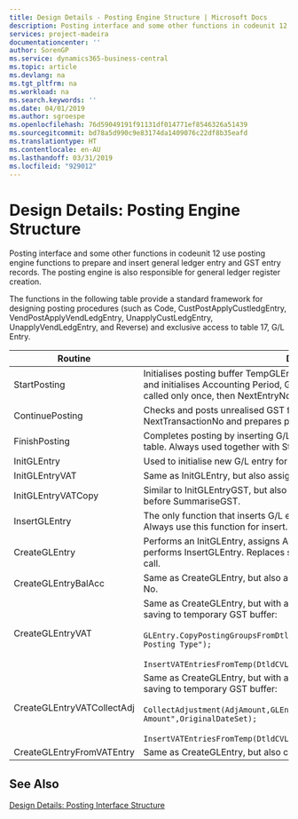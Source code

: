 ```yaml
---
title: Design Details - Posting Engine Structure | Microsoft Docs
description: Posting interface and some other functions in codeunit 12 use posting engine functions to prepare and insert general ledger entry and GST entry records. The posting engine is also responsible for general ledger register creation.
services: project-madeira
documentationcenter: ''
author: SorenGP
ms.service: dynamics365-business-central
ms.topic: article
ms.devlang: na
ms.tgt_pltfrm: na
ms.workload: na
ms.search.keywords: ''
ms.date: 04/01/2019
ms.author: sgroespe
ms.openlocfilehash: 76d59049191f91131df014771ef8546326a51439
ms.sourcegitcommit: bd78a5d990c9e83174da1409076c22df8b35eafd
ms.translationtype: HT
ms.contentlocale: en-AU
ms.lasthandoff: 03/31/2019
ms.locfileid: "929012"
---
```

# <a name="design-details-posting-engine-structure"></a>Design Details: Posting Engine Structure
Posting interface and some other functions in codeunit 12 use posting engine functions to prepare and insert general ledger entry and GST entry records. The posting engine is also responsible for general ledger register creation.  
  
 The functions in the following table provide a standard framework for designing posting procedures (such as Code, CustPostApplyCustledgEntry, VendPostApplyVendLedgEntry, UnapplyCustLedgEntry, UnapplyVendLedgEntry, and Reverse) and exclusive access to table 17, G/L Entry.  
  
|Routine|Description|  
|-------------|---------------------------------------|  
|StartPosting|Initialises posting buffer TempGLEntryBuf, locks G/L Entry and GST Entry tables, and initialises Accounting Period, G/L Register, and Exchange Rate. Should be called only once, then NextEntryNo is 0.|  
|ContinuePosting|Checks and posts unrealised GST for previous transaction increment NextTransactionNo and prepares post of next line.|  
|FinishPosting|Completes posting by inserting G/L entries from temporary buffer into database table. Always used together with StartPosting. Checks for inconsistencies.|  
|InitGLEntry|Used to initialise new G/L entry for Gen. Jnl Line. Returns GLEntry as parameter.|  
|InitGLEntryVAT|Same as InitGLEntry, but also assigns Bal. Account No. and SummarizeVAT.|  
|InitGLEntryVATCopy|Similar to InitGLEntryGST, but also copies posting groups data from GST Entry before SummariseGST.|  
|InsertGLEntry|The only function that inserts G/L entry into global TempGLEntryBuf table. Always use this function for insert.|  
|CreateGLEntry|Performs an InitGLEntry, assigns Additional Currency Amount, and then performs InsertGLEntry. Replaces several lines of code with a single function call.|  
|CreateGLEntryBalAcc|Same as CreateGLEntry, but also assigns Bal. Account Type and Bal. Account No.|  
|CreateGLEntryVAT|Same as CreateGLEntry, but with additional processing for posting groups and saving to temporary GST buffer:<br /><br /> `GLEntry.CopyPostingGroupsFromDtldCVBuf(DtldCVLedgEntryBuf,GenJnlLine."Gen. Posting Type");`<br /><br /> `InsertVATEntriesFromTemp(DtldCVLedgEntryBuf,GLEntry);`|  
|CreateGLEntryVATCollectAdj|Same as CreateGLEntry, but with additional collection of adjustments and saving to temporary GST buffer:<br /><br /> `CollectAdjustment(AdjAmount,GLEntry.Amount,GLEntry."Additional-Currency Amount",OriginalDateSet);`<br /><br /> `InsertVATEntriesFromTemp(DtldCVLedgEntryBuf,GLEntry);`|  
|CreateGLEntryFromVATEntry|Same as CreateGLEntry, but also copies posting groups from GST entry.|  
  
## <a name="see-also"></a>See Also  
 [Design Details: Posting Interface Structure](design-details-posting-interface-structure.md)